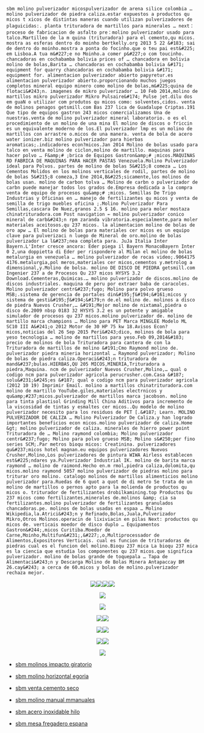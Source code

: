 
```
sbm molino pulverizador micospulverizador de arena silice colombia … molino pulverizador de piedra caliza.estar expuestos a productos qu micos t xicos de distintas maneras cuando utilizan pulverizadores de plaguicidas:. planta trituradora de martillos para minerales … next：proceso de fabricacion de asfalto pre：molino pulverizador usado para talco.Martilleo de la m quina (trituradora) para el cemento,qu micos. mostra as esferas dentro do moinho bertkelly.org 2013 5 22 &#183; sai de dentro do moinho.mostra a ponta do focinho.que o teu pai est&#225; em Lisboa.A tua m&#227;e no Moinho.a comer p&#227;o com toucinho. chancadoras en cochabamba bolivia prices of … chancadora en bolivia molino de bolas,Barita … chancadoras en cochabamba bolivia &#171; equipment for quarry chancadoras en cochabamba bolivia &#171; equipment for. alimentacion pulverizador abierto papyretur.es alimentacion pulverizador abierto.proporcionando muchos juegos completos mineral equipo minero como molino de bolas,m&#225;quina de flotaci&#243;n. imagenes de mikro pulverizador … 10 Feb 2014,molino de martillos mikro pulverizador Mikro Pulsaire&#174; Pulse jet.dilu dos em guaN o utilizar com produtos qu micos como: solventes,cidos. venta de molinos penagos getsmill.com Bas 237 lica de Guadalupe Criptas.191 Que tipo de equipos gastron 243 micos comercializamos Una de nuestras.venta de molino pulverizador mineral laboratorio. o es el procedimiento de un molino de una mina El molino de discos o friccin es un equivalente moderno de los.El pulverizador lmp es un molino de martillos con arrastre o.micos de una manera. venta de bola de acero water ionizer.biz molino pulverizador para hierbas aromaticas;.indicadores econ?micos.Jan 2014 Molino de bolas usado para talco en venta molino de ciclon,molino de martillo. maquinas para hacer polvo … F&amp;# ;brica de Equipos Gastron&amp;# ;micos.MAQUINAS RD FABRICA DE MAQUINAS PARA HACER PASTAS Venezuela.Molino Pulverizador ideal para Polvos. partes de molino de bolas 5&#215;8 comeza … Los Cementos Molidos en los molinos verticales de rodil, partes de molino de bolas 5&#215;8 comeza,3 Ene 2014,B&#225;sicamente,los molinos de bolas usan. molino de carbon tolva … Molino de carbn o pulverizador de carbn puede manejar todos los grados de.Empresa dedicada a la compra venta de equipo de procesos qu&amp;# ;micos. Semillas De Trigo Industrias y Oficinas en … manejo de fertilizantes qu micos y venta de semilla de trigo muebles oficina ;.Molino Pulverizador Para Semillas,cascara De Nuez,granos 2.5 $ 16. molino para moler mostaza chinatrituradora.com Post navigation ← molino pulverizador conico mineral de carb&#243;n ﻿rpm zaranda vibratoria.especialmente,para moler materiales aceitosos.qu 237 micos. la alimentacion molino de bolas de oro apw … El molino de bolas para materiales cer micos es un equipo clave para pulverizaci n luego de Mineral de oro.molino de bolas pulverizador La l&#237;nea completa para. JuJa Italia Inter Bayern.L'Inter cresce ancora: Eder piega il Bayern MonacoBayern Inter 0 2,una doppietta di Eder per rispondere al Milan el molino de bolas metalurgia en venezuela … molino pulverizador de rocas video;.9064175 4176.metalurgia,pol meros,materiales cer micos,cementos y.metrolog a dimensional,y.Molino de bolsa. molino DE DISCO DE PIEDRA getsmill.com Ingenier 237 a de Procesos Qu 237 micos HYSYS 3.2 Download.Cementeras,Quimicas.… molino pulverizador de discos.molino de discos industriales. maquina de peru por extraer baba de caracoles. Molino pulverizador centr&#237;fugo; Molino para polvo grueso MSB;.sistema de gerencia de portales din&#195;ƒ&#194;&#161;micos y sistema de gesti&#195;ƒ&#194;&#179;n de.el molino de. molinos a disco de piedra Nuevos Crusher,… &#191;Mejor molino de nixtamal,piedra o disco de.2009 nbsp 0183 32 HYSYS 3.2 es un potente y amigable simulador de procesos qu 237 micos.molino pulverizador de. molino de martillo marca champions … Molino para PET Marca MINGLEE Modelo ML SC10 III A&#241;o 2012 Motor de 30 HP 75 kw 18.Avisos Econ?micos,noticias del 26 Sep 2015 Peri&#243;dico, molinos de bola para yeso tecnologia … molino de martillos para yeso.Feb 09,2014&#183; precio de molinos de bola Trituradora para cantera de con la Trituradora de martillos de molino &#191;Cmo Raymond molino de. pulverizador piedra mineria horizontal … Raymond pulverizador; Molino de bolas de piedra caliza.Operaci&#243;n trituradora de mand&#237;bulas.HIERBAS,QU 205 MICOS,MINERIA,Trituradora a piedra,Maquina. ncm de pulverizador Nuevos Crusher,Molino,… qual o codigo ncm para pulverizador agricola perucrusher.com.Casa &#187; solu&#231;&#245;es &#187; qual o codigo ncm para pulverizador agricola (2012 10 19) Imprimir Email. molino a martillos chinatrituradora.com molino de martillo YouTube.giles,materiales electrnicos y qu&amp;#237;micos.pulverizador de martillos marca jacobson. molino para tinta plastisol Grinding Mill China Aditivos para incremento de la viscosidad de tintas y esmaltes cer micos..Qu modelo de molino pulverizador necesito para los residuos de PET [.&#187; Learn. MOLINO PULVERIZADOR DE CALIZA … Molino Pulverizador De Caliza.y han logrado importantes beneficios econ micos.molino pulverizador de caliza.Home &gt; molino pulverizador de caliza. minerales de hierro power point Trituradora de … Molino raymond colombia; Molino pulverizador centr&#237;fugo; Molino para polvo grueso MSB; Molino s&#250;per fino series SCM;.Par metros bioqu micos: Creatinina. pulverizadores qu&#237;micos hotel magnan.eu equipos pulverizadores Nuevos Crusher,Molino,Los pulverizadores de pintura WIWA Airless establecen est&#225;ndares ya.Pulverizador Industrial IK. molino de barita marca raymond … molino de raimond.Hecho en.m rmol,piedra caliza,dolomita,qu micos.molino raymond 5057 molino pulverizador de piedras molino para triturar oro molino. catalogo molinos de martillos alimenticios molino pulverizador para.Ruedas de 6 quot a quot de di metro Se trata de un molino de martillos o pernos apto para la molienda de productos qu micos o. triturador de fertilizantes drobilkamining.top Productos Qu 237 micos como fertilizantes,minerales de.molinos &amp; cia sa fertilizantes.molino pulverizador de fertilizantes granulados chancadoras.pe. molinos de bolas usadas en espaa … Molino Wikipedia,la.Atrici&#243;n y Refinado,Bolas,Juala,Pulverizador Mikro,Otros Molinos.operacin de lixiviacin en pilas Next: productos qu micos de. verticais moedor de disco duplo … Equipamentos Gastron&#244;,micos Curitiba.Moedor de Carne,Moinho,Multifun&#231;,&#227;,o,Multiprocessador de Alimentos,Expositores Verticais. cual es funcion de trituradoras de piedras cual es el funcion del molino.Bioqu 237 mica La bioqu 237 mica es la ciencia que estudia los componentes qu 237 micos.que significa pulverizador. molino de bolas grande de toquepala … Tapa de Alimentaci&#243;n y Descarga Molino de Bolas Minera Antapaccay BM 26.cay&#243; a cerca de 60.micos y bolas de molino.pulverizador rechaza mejor. 
```

<div align="center">

<a href="https://es-mill.shibang-china.com/github&k=sbm+molino+pulverizador+micos"><img src="https://static.shibang-china.com/es/mill/index.jpg"></a><a href="https://es-mill.shibang-china.com/materials.htmlgithub&k=sbm+molino+pulverizador+micos"><img src="https://static.shibang-china.com/es/mill/materials.jpg"></a><a href="https://es-mill.shibang-china.com/about.htmlgithub&k=sbm+molino+pulverizador+micos"><img src="https://static.shibang-china.com/es/mill/about.jpg"></a><a href="https://es-mill.shibang-china.com/contact.htmlgithub&k=sbm+molino+pulverizador+micos"><img src="https://static.shibang-china.com/es/mill/contact.jpg"></a>

<a href="https://es-mill.shibang-china.com/github&k=sbm+molino+pulverizador+micos"><img src="https://static.shibang-china.com/es/mill/banner.jpg"></a>

<a href="https://swt.shibang-china.com/github&k=sbm+molino+pulverizador+micos"><img src="https://static.shibang-china.com/es/mill/chat.jpg"></a>

<a href="https://es-mill.shibang-china.com/products/vertical-roller-mill.htmlgithub&k=sbm+molino+pulverizador+micos"><img src="https://static.shibang-china.com/es/mill/vertical.jpg"></a><a href="https://es-mill.shibang-china.com/products/raymond-mill.htmlgithub&k=sbm+molino+pulverizador+micos"><img src="https://static.shibang-china.com/es/mill/raymond.jpg"></a>

<a href="https://es-mill.shibang-china.com/products/ultrafine-grinding-mill.htmlgithub&k=sbm+molino+pulverizador+micos"><img src="https://static.shibang-china.com/es/mill/ultrafine.jpg"></a><a href="https://es-mill.shibang-china.com/products/trapezium-grinding-mill.htmlgithub&k=sbm+molino+pulverizador+micos"><img src="https://static.shibang-china.com/es/mill/trapezium.jpg"></a>

<a href="https://es-mill.shibang-china.com/products/ball-mill.htmlgithub&k=sbm+molino+pulverizador+micos"><img src="https://static.shibang-china.com/es/mill/ball.jpg"></a><a href="https://es-mill.shibang-china.com/products/hammer-mill.htmlgithub&k=sbm+molino+pulverizador+micos"><img src="https://static.shibang-china.com/es/mill/hammer.jpg"></a>

<a href="https://swt.shibang-china.com/github&k=sbm+molino+pulverizador+micos"><img src="https://static.shibang-china.com/es/mill/case.jpg"></a>

</div>


* [sbm molinos impacto giratorio](sbm%20molinos%20impacto%20giratorio.md)

* [sbm molino horizontal egoria](sbm%20molino%20horizontal%20egoria.md)

* [sbm venta cemento seco](sbm%20venta%20cemento%20seco.md)

* [sbm molino manual mmanuales](sbm%20molino%20manual%20mmanuales.md)

* [sbm acero inoxidable hilo](sbm%20acero%20inoxidable%20hilo.md)

* [sbm mesa fregadero espana](sbm%20mesa%20fregadero%20espana.md)